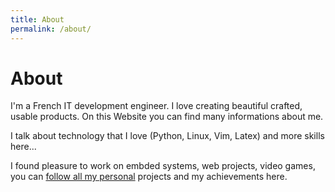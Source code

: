 ```yaml
---
title: About
permalink: /about/
---
```

# About

I'm a French IT development engineer. I love creating beautiful crafted, usable products. On this Website you can find many informations about me.

I talk about technology that I love (Python, Linux, Vim, Latex) and more skills here...

I found pleasure to work on embded systems, web projects, video games, you can [follow all my personal](https://github.com/4383) projects and my achievements here.
